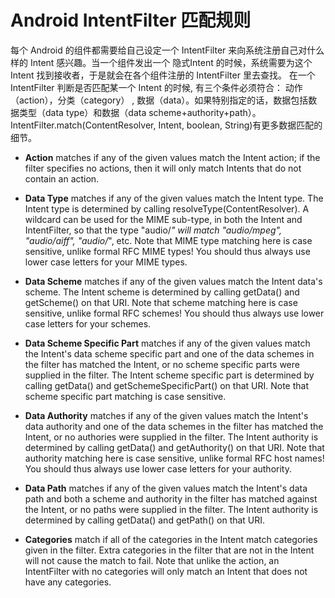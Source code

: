# Android IntentFilter 匹配规则

每个 Android 的组件都需要给自己设定一个 IntentFilter 来向系统注册自己对什么样的 Intent 感兴趣。当一个组件发出一个 隐式Intent 的时候，系统需要为这个 Intent 找到接收者，于是就会在各个组件注册的 IntentFilter 里去查找。
在一个 IntentFilter 判断是否匹配某一个 Intent 的时候, 有三个条件必须符合： 动作（action），分类（category） , 数据（data）。如果特别指定的话，数据包括数据类型（data type）和数据（data scheme+authority+path）。IntentFilter.match(ContentResolver, Intent, boolean, String)有更多数据匹配的细节。

<!--more-->

 - **Action** matches if any of the given values match the Intent action; if the filter specifies no actions, then it will only match Intents that do not contain an action.

 - **Data Type** matches if any of the given values match the Intent type. The Intent type is determined by calling resolveType(ContentResolver). A wildcard can be used for the MIME sub-type, in both the Intent and IntentFilter, so that the type "audio/*" will match "audio/mpeg", "audio/aiff", "audio/*", etc. Note that MIME type matching here is case sensitive, unlike formal RFC MIME types! You should thus always use lower case letters for your MIME types.

 - **Data Scheme** matches if any of the given values match the Intent data's scheme. The Intent scheme is determined by calling getData() and getScheme() on that URI. Note that scheme matching here is case sensitive, unlike formal RFC schemes! You should thus always use lower case letters for your schemes.

 - **Data Scheme Specific Part** matches if any of the given values match the Intent's data scheme specific part and one of the data schemes in the filter has matched the Intent, or no scheme specific parts were supplied in the filter. The Intent scheme specific part is determined by calling getData() and getSchemeSpecificPart() on that URI. Note that scheme specific part matching is case sensitive.

 - **Data Authority** matches if any of the given values match the Intent's data authority and one of the data schemes in the filter has matched the Intent, or no authories were supplied in the filter. The Intent authority is determined by calling getData() and getAuthority() on that URI. Note that authority matching here is case sensitive, unlike formal RFC host names! You should thus always use lower case letters for your authority.

 - **Data Path** matches if any of the given values match the Intent's data path and both a scheme and authority in the filter has matched against the Intent, or no paths were supplied in the filter. The Intent authority is determined by calling getData() and getPath() on that URI.

 - **Categories** match if all of the categories in the Intent match categories given in the filter. Extra categories in the filter that are not in the Intent will not cause the match to fail. Note that unlike the action, an IntentFilter with no categories will only match an Intent that does not have any categories.